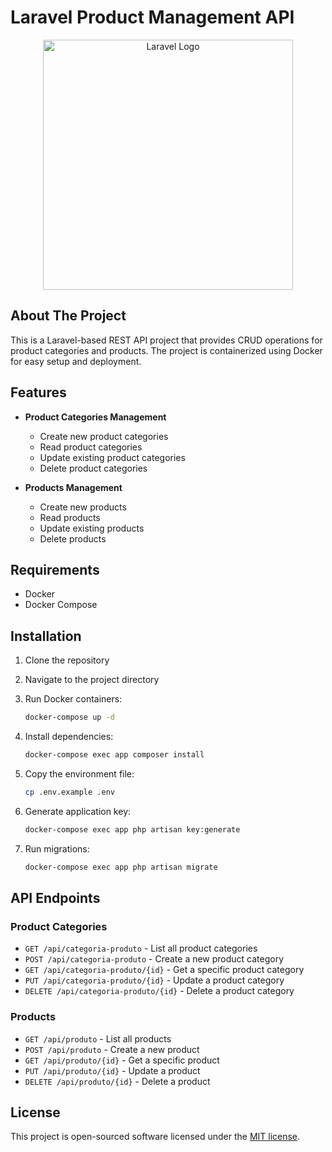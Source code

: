 # Laravel Product Management API

<p align="center"><a href="https://laravel.com" target="_blank"><img src="https://raw.githubusercontent.com/laravel/art/master/logo-lockup/5%20SVG/2%20CMYK/1%20Full%20Color/laravel-logolockup-cmyk-red.svg" width="400" alt="Laravel Logo"></a></p>

## About The Project

This is a Laravel-based REST API project that provides CRUD operations for product categories and products. The project is containerized using Docker for easy setup and deployment.

## Features

- **Product Categories Management**
  - Create new product categories
  - Read product categories
  - Update existing product categories
  - Delete product categories

- **Products Management**
  - Create new products
  - Read products
  - Update existing products
  - Delete products

## Requirements

- Docker
- Docker Compose

## Installation

1. Clone the repository
2. Navigate to the project directory
3. Run Docker containers:

   ```bash
   docker-compose up -d
   ```

4. Install dependencies:

   ```bash
   docker-compose exec app composer install
   ```

5. Copy the environment file:

   ```bash
   cp .env.example .env
   ```

6. Generate application key:

   ```bash
   docker-compose exec app php artisan key:generate
   ```

7. Run migrations:

   ```bash
   docker-compose exec app php artisan migrate
   ```

## API Endpoints

### Product Categories

- `GET /api/categoria-produto` - List all product categories
- `POST /api/categoria-produto` - Create a new product category
- `GET /api/categoria-produto/{id}` - Get a specific product category
- `PUT /api/categoria-produto/{id}` - Update a product category
- `DELETE /api/categoria-produto/{id}` - Delete a product category

### Products

- `GET /api/produto` - List all products
- `POST /api/produto` - Create a new product
- `GET /api/produto/{id}` - Get a specific product
- `PUT /api/produto/{id}` - Update a product
- `DELETE /api/produto/{id}` - Delete a product

## License

This project is open-sourced software licensed under the [MIT license](https://opensource.org/licenses/MIT).
